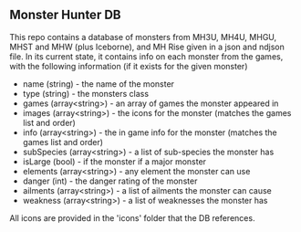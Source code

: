 ## Monster Hunter DB

This repo contains a database of monsters from MH3U, MH4U, MHGU, MHST and MHW (plus Iceborne), and MH Rise given in a json and ndjson file. In its current state, it contains info on each monster from the games, with the following information (if it exists for the given monster)

* name (string) - the name of the monster
* type (string) - the monsters class
* games (array\<string\>) - an array of games the monster appeared in
* images (array\<string\>) - the icons for the monster (matches the games list and order)
* info (array\<string\>) - the in game info for the monster (matches the games list and order)
* subSpecies (array\<string\>) - a list of sub-species the monster has
* isLarge (bool) - if the monster if a major monster
* elements (array\<string\>) - any element the monster can use
* danger (int) - the danger rating of the monster
* ailments (array\<string\>) - a list of ailments the monster can cause
* weakness (array\<string\>) - a list of weaknesses the monster has

All icons are provided in the 'icons' folder that the DB references.
